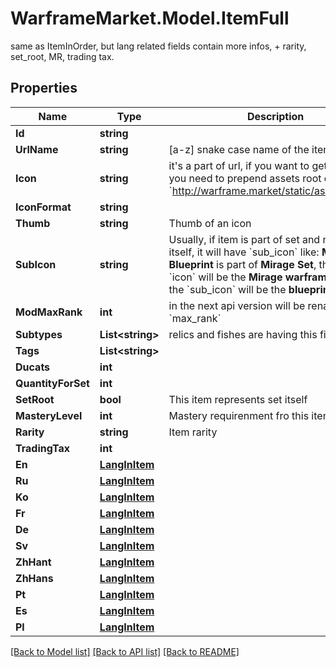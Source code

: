 # WarframeMarket.Model.ItemFull
same as ItemInOrder, but lang related fields contain more infos, + rarity, set_root, MR, trading tax.

## Properties

Name | Type | Description | Notes
------------ | ------------- | ------------- | -------------
**Id** | **string** |  | [optional] 
**UrlName** | **string** | [a-z] snake case name of the item | [optional] 
**Icon** | **string** | it&#39;s a part of url, if you want to get an image you need to prepend assets root dirrectory: &#x60;http://warframe.market/static/assets/&#x60;  | [optional] 
**IconFormat** | **string** |  | [optional] 
**Thumb** | **string** | Thumb of an icon | [optional] 
**SubIcon** | **string** | Usually, if item is part of set and not set itself, it will have &#x60;sub_icon&#x60;  like: **Mirage Blueprint** is part of **Mirage Set**, therefore the &#x60;icon&#x60; will be the **Mirage warframe** icon, and the &#x60;sub_icon&#x60; will be the **blueprint** icon  | [optional] 
**ModMaxRank** | **int** | in the next api version will be renamed to &#x60;max_rank&#x60; | [optional] 
**Subtypes** | **List&lt;string&gt;** | relics and fishes are having this field | [optional] 
**Tags** | **List&lt;string&gt;** |  | [optional] 
**Ducats** | **int** |  | [optional] 
**QuantityForSet** | **int** |  | [optional] 
**SetRoot** | **bool** | This item represents set itself | [optional] 
**MasteryLevel** | **int** | Mastery requirenment fro this item | [optional] 
**Rarity** | **string** | Item rarity | [optional] 
**TradingTax** | **int** |  | [optional] 
**En** | [**LangInItem**](.md) |  | [optional] 
**Ru** | [**LangInItem**](.md) |  | [optional] 
**Ko** | [**LangInItem**](.md) |  | [optional] 
**Fr** | [**LangInItem**](.md) |  | [optional] 
**De** | [**LangInItem**](.md) |  | [optional] 
**Sv** | [**LangInItem**](.md) |  | [optional] 
**ZhHant** | [**LangInItem**](.md) |  | [optional] 
**ZhHans** | [**LangInItem**](.md) |  | [optional] 
**Pt** | [**LangInItem**](.md) |  | [optional] 
**Es** | [**LangInItem**](.md) |  | [optional] 
**Pl** | [**LangInItem**](.md) |  | [optional] 

[[Back to Model list]](../README.md#documentation-for-models) [[Back to API list]](../README.md#documentation-for-api-endpoints) [[Back to README]](../README.md)

